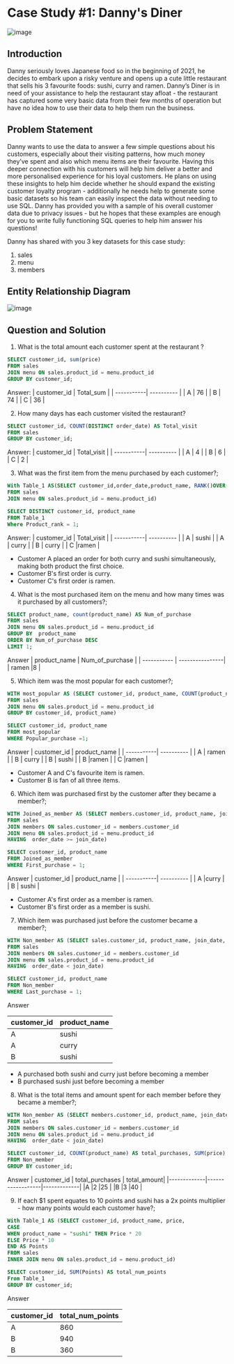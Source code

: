 # Case Study #1: Danny's Diner 
![image](https://8weeksqlchallenge.com/images/case-study-designs/1.png)

## Introduction
Danny seriously loves Japanese food so in the beginning of 2021, he decides to embark upon a risky venture and opens up a cute little restaurant that sells his 3 favourite foods: sushi, curry and ramen.
Danny’s Diner is in need of your assistance to help the restaurant stay afloat - the restaurant has captured some very basic data from their few months of operation but have no idea how to use their data to help them run the business.

## Problem Statement
Danny wants to use the data to answer a few simple questions about his customers, especially about their visiting patterns, how much money they’ve spent and also which menu items are their favourite. Having this deeper connection with his customers will help him deliver a better and more personalised experience for his loyal customers.
He plans on using these insights to help him decide whether he should expand the existing customer loyalty program - additionally he needs help to generate some basic datasets so his team can easily inspect the data without needing to use SQL.
Danny has provided you with a sample of his overall customer data due to privacy issues - but he hopes that these examples are enough for you to write fully functioning SQL queries to help him answer his questions!

Danny has shared with you 3 key datasets for this case study:
1) sales
2) menu
3) members

## Entity Relationship Diagram

![image](https://user-images.githubusercontent.com/81607668/127271130-dca9aedd-4ca9-4ed8-b6ec-1e1920dca4a8.png)

## Question and Solution

1) What is the total amount each customer spent at the restaurant ?

````sql 
SELECT customer_id, sum(price)
FROM sales
JOIN menu ON sales.product_id = menu.product_id
GROUP BY customer_id;
````
Answer:
| customer_id | Total_sum |
| -----------| ---------- |
| A          | 76         |
| B          | 74         |
| C          | 36         |

2) How many days has each customer visited the restaurant?

````sql
SELECT customer_id, COUNT(DISTINCT order_date) AS Total_visit
FROM sales
GROUP BY customer_id;

````
Answer:
| customer_id | Total_visit |
| -----------| ----------   |
| A          | 4            |
| B          | 6            |
| C          | 2            |

3) What was the first item from the menu purchased by each customer?;

````sql
With Table_1 AS(SELECT customer_id,order_date,product_name, RANK()OVER(PARTITION BY customer_id ORDER BY order_date) AS Product_rank
FROM sales
JOIN menu ON sales.product_id = menu.product_id)

SELECT DISTINCT customer_id, product_name
FROM Table_1
Where Product_rank = 1;

````
Answer:
| customer_id | Total_visit |
| -----------| ----------   |
| A          | sushi        |
| A          | curry        |
| B          | curry        |
| C          |ramen         |
- Customer A placed an order for both curry and sushi simultaneously, making both product the first choice.
- Customer B's first order is curry.
- Customer C's first order is ramen.


4) What is the most purchased item on the menu and how many times was it purchased by all customers?;

````sql
SELECT product_name, count(product_name) AS Num_of_purchase
FROM sales
JOIN menu ON sales.product_id = menu.product_id
GROUP BY  product_name
ORDER BY Num_of_purchase DESC
LIMIT 1;
````
Answer
| product_name | Num_of_purchase |
| -----------  | ----------------|
| ramen        |8                |


5) Which item was the most popular for each customer?;

````sql
WITH most_popular AS (SELECT customer_id, product_name, COUNT(product_name) AS num_of_purchase, RANK ()OVER(PARTITION BY customer_id ORDER BY COUNT(product_name) DESC) AS Popular_purchase
FROM sales
JOIN menu ON sales.product_id = menu.product_id
GROUP BY customer_id, product_name)

SELECT customer_id, product_name
FROM most_popular
WHERE Popular_purchase =1;
````
Answer 
| customer_id | product_name |
| -----------| ----------   |
| A          | ramen        |
| B          | curry        |
| B          | sushi        |
| B          |ramen         |
| C          |ramen         |

- Customer A and C's favourite item is ramen.
- Customer B is  fan of all three items.

6) Which item was purchased first by the customer after they became a member?;

````sql
WITH Joined_as_member AS (SELECT members.customer_id, product_name, join_date, order_date, RANK () OVER(PARTITION BY customer_id ORDER BY order_date ) AS First_purchase
FROM sales
JOIN members ON sales.customer_id = members.customer_id
JOIN menu ON sales.product_id = menu.product_id
HAVING  order_date >= join_date)

SELECT customer_id, product_name
FROM Joined_as_member
WHERE First_purchase = 1;
````
Answer
| customer_id | product_name |
| -----------| ----------   |
| A          |curry         |
| B          | sushi        |

- Customer A's first order as a member is ramen.
- Customer B's first order as a member is sushi.

7) Which item was purchased just before the customer became a member?;

````sql
WITH Non_member AS (SELECT sales.customer_id, product_name, join_date, order_date, RANK () OVER(PARTITION BY customer_id ORDER BY order_date DESC) AS Last_purchase
FROM sales
JOIN members ON sales.customer_id = members.customer_id
JOIN menu ON sales.product_id = menu.product_id
HAVING  order_date < join_date)

SELECT customer_id, product_name
FROM Non_member
WHERE Last_purchase = 1;

````
Answer

| customer_id | product_name |
| -----------| --------------|
| A          | sushi        |
| A          | curry        |
| B          | sushi        |

- A purchased both sushi and curry just before becoming a member
- B purchased sushi just before becoming a member

8) What is the total items and amount spent for each member before they became a member?;

````sql
WITH Non_member AS (SELECT members.customer_id, product_name, join_date, order_date,price, RANK () OVER(PARTITION BY customer_id ORDER BY order_date ) AS First_purchase
FROM sales
JOIN members ON sales.customer_id = members.customer_id
JOIN menu ON sales.product_id = menu.product_id
HAVING  order_date < join_date)

SELECT customer_id, COUNT(product_name) AS total_purchases, SUM(price) AS total_amount
FROM Non_member
GROUP BY customer_id;
````
Answer
| customer_id | total_purchases | total_amount|
|-------------|------------------|-------------|
|A            |2                 |25           |
|B            |3                 |40           |


9) If each $1 spent equates to 10 points and sushi has a 2x points multiplier - how many points would each customer have?;

````sql
With Table_1 AS (SELECT customer_id, product_name, price, 
CASE
WHEN product_name = "sushi" THEN Price * 20 
ELSE Price * 10
END AS Points
FROM sales
INNER JOIN menu ON sales.product_id = menu.product_id)

SELECT customer_id, SUM(Points) AS total_num_points
From Table_1
GROUP BY customer_id;
````
Answer

| customer_id | total_num_points |
| -----------| ------------------|
| A          | 860               |
| B          | 940               |
| B          | 360               |



